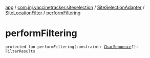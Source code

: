 [app](../../../index.md) / [com.jnj.vaccinetracker.siteselection](../../index.md) / [SiteSelectionAdapter](../index.md) / [SiteLocationFilter](index.md) / [performFiltering](./perform-filtering.md)

# performFiltering

`protected fun performFiltering(constraint: `[`CharSequence`](https://kotlinlang.org/api/latest/jvm/stdlib/kotlin/-char-sequence/index.html)`?): FilterResults`